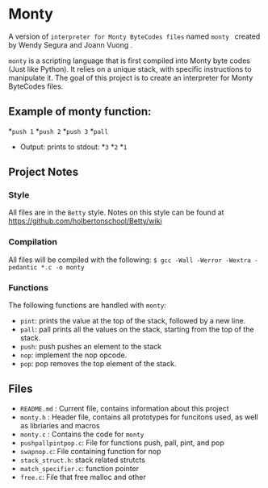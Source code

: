 # Monty
A version of `interpreter for Monty ByteCodes files` named `monty ` created by Wendy Segura and Joann Vuong .

`monty` is a scripting language that is first compiled into Monty byte codes (Just like Python). It relies on a unique stack, with specific instructions to manipulate it. The goal of this project is to create an interpreter for Monty ByteCodes files.


## Example of monty function:
*`push 1`
*`push 2`
*`push 3`
*`pall`

* Output: prints to stdout: 
 *`3`
 *`2`
 *`1`

## Project Notes

### Style
All files are in the `Betty` style. Notes on this style can be found at https://github.com/holbertonschool/Betty/wiki

### Compilation
All files will be compiled with the following: `$ gcc -Wall -Werror -Wextra -pedantic *.c -o monty`

### Functions
The following functions are handled with `monty`:
* `pint`: prints the value at the top of the stack, followed by a new line.
* `pall`: pall prints all the values on the stack, starting from the top of the stack.
* `push`: push pushes an element to the stack
* `nop`: implement the nop opcode.
* `pop`: pop removes the top element of the stack.



## Files
* `README.md` : Current file, contains information about this project
* `monty.h` : Header file, contains all prototypes for funcitons used, as well as libriaries and macros
* `monty.c` : Contains the code for `monty`
* `pushpallpintpop.c`: File for functions push, pall, pint, and pop
* `swapnop.c`: File containing function for nop
* `stack_struct.h`: stack related strutcts
* `match_specifier.c`: function pointer
* `free.c`: File that free malloc and other 

